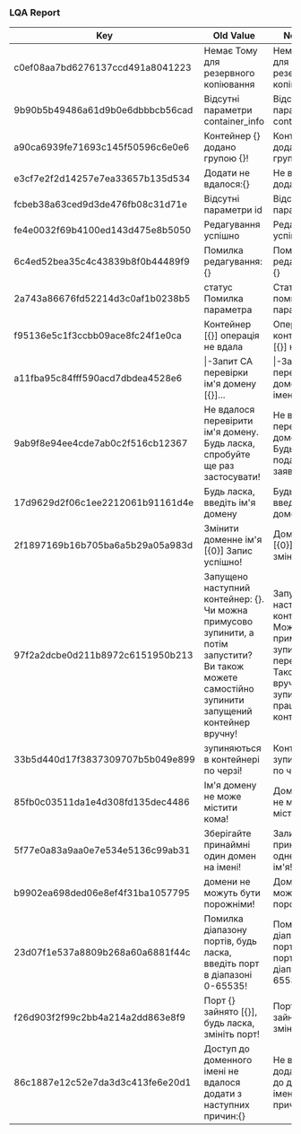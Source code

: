 ### LQA Report

| Key | Old Value | New Value | Issue Type |
| --- | --- | --- | --- |
| c0ef08aa7bd6276137ccd491a8041223 | Немає Тому для резервного копіювання | Немає томів для резервного копіювання | typo |
| 9b90b5b49486a61d9b0e6dbbbcb56cad | Відсутні параметри container_info | Відсутній параметр container_info | grammar |
| a90ca6939fe71693c145f50596c6e0e6 | Контейнер {} додано групою {}! | Контейнер {} додано до групи {}! | grammar |
| e3cf7e2f2d14257e7ea33657b135d534 | Додати не вдалося:{} | Не вдалося додати: {} | word order |
| fcbeb38a63ced9d3de476fb08c31d71e | Відсутні параметри id | Відсутній параметр id | grammar |
| fe4e0032f69b4100ed143d475e8b5050 | Редагування успішно | Редагування успішне | grammar |
| 6c4ed52bea35c4c43839b8f0b44489f9 | Помилка редагування:{} | Помилка редагування: {} | punctuation |
| 2a743a86676fd52214d3c0af1b0238b5 | статус Помилка параметра | Статус: помилка параметра | punctuation |
| f95136e5c1f3ccbb09ace8fc24f1e0ca | Контейнер [{}] операція не вдала | Операція з контейнером [{}] не вдалася | grammar |
| a11fba95c84fff590acd7dbdea4528e6 | \|-Запит CA перевірки ім'я домену [{}]... | \|-Запит CA на перевірку доменного імені [{}]... | terminology |
| 9ab9f8e94ee4cde7ab0c2f516cb12367 | Не вдалося перевірити ім'я домену. Будь ласка, спробуйте ще раз застосувати! | Не вдалося перевірити доменне ім'я. Будь ласка, подайте заявку ще раз! | terminology |
| 17d9629d2f06c1ee2212061b91161d4e | Будь ласка, введіть ім'я домену | Будь ласка, введіть доменне ім'я | terminology |
| 2f1897169b16b705ba6a5b29a05a983d | Змінити доменне ім'я [{0}] Запис успішно! | Доменне ім'я [{0}] успішно змінено! | wording |
| 97f2a2dcbe0d211b8972c6151950b213 | Запущено наступний контейнер: {}. Чи можна примусово зупинити, а потім запустити? Ви також можете самостійно зупинити запущений контейнер вручну! | Запущено наступний контейнер: {}. Можна примусово зупинити і перезапустити. Також можна вручну зупинити працюючий контейнер! | natural phrasing |
| 33b5d440d17f3837309707b5b049e899 | зупиняються в контейнері по черзі! | Контейнери зупиняються по черзі! | grammar |
| 85fb0c03511da1e4d308fd135dec4486 | Ім'я домену не може містити кома! | Доменне ім'я не може містити кому! | terminology |
| 5f77e0a83a9aa0e7e534e5136c99ab31 | Зберігайте принаймні один домен на імені! | Залиште принаймні одне доменне ім'я! | wording |
| b9902ea698ded06e8ef4f31ba1057795 | домени не можуть бути порожніми! | Домени не можуть бути порожніми! | capitalization |
| 23d07f1e537a8809b268a60a6881f44c | Помилка діапазону портів, будь ласка, введіть порт в діапазоні 0-65535! | Помилка діапазону портів, введіть порт у діапазоні 0–65535! | grammar |
| f26d903f2f99c2bb4a214a2dd863e8f9 | Порт {} зайнято [{}], будь ласка, змініть порт! | Порт {} зайнятий [{}], змініть порт! | grammar |
| 86c1887e12c52e7da3d3c413fe6e20d1 | Доступ до доменного імені не вдалося додати з наступних причин:{} | Не вдалося додати доступ до доменного імені з таких причин: {} | wording |
